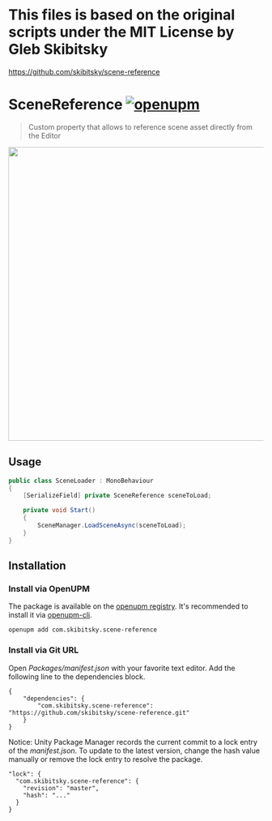 # This files is based on the original scripts under the MIT License by Gleb Skibitsky
 
https://github.com/skibitsky/scene-reference

# SceneReference [![openupm](https://img.shields.io/npm/v/com.skibitsky.scene-reference?label=openupm&registry_uri=https://package.openupm.com)](https://openupm.com/packages/com.skibitsky.scene-reference/)

> Custom property that allows to reference scene asset directly from the Editor

<img src="https://github.com/skibitsky/SceneReference/raw/master/.github/Images/screenshot.png" width="580">

## Usage

```csharp
public class SceneLoader : MonoBehaviour
{
    [SerializeField] private SceneReference sceneToLoad;

    private void Start()
    {
        SceneManager.LoadSceneAsync(sceneToLoad);
    }
}
```

## Installation

### Install via OpenUPM

The package is available on the [openupm registry](https://openupm.com). It's recommended to install it via [openupm-cli](https://github.com/openupm/openupm-cli).

```
openupm add com.skibitsky.scene-reference
```

### Install via Git URL

Open *Packages/manifest.json* with your favorite text editor. Add the following line to the dependencies block.

    {
        "dependencies": {
            "com.skibitsky.scene-reference": "https://github.com/skibitsky/scene-reference.git"
        }
    }

Notice: Unity Package Manager records the current commit to a lock entry of the *manifest.json*. To update to the latest version, change the hash value manually or remove the lock entry to resolve the package.

    "lock": {
      "com.skibitsky.scene-reference": {
        "revision": "master",
        "hash": "..."
      }
    }

